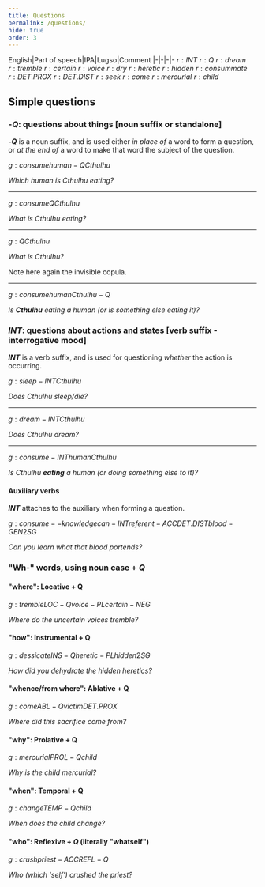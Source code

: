```yaml
---
title: Questions
permalink: /questions/
hide: true
order: 3
---
```


English|Part of speech|IPA|Lugso|Comment
|-|-|-|-
${r: INT}$
${r: Q}$
${r: dream}$
${r: tremble}$
${r: certain}$
${r: voice}$
${r: dry}$
${r: heretic}$
${r: hidden}$
${r: consummate}$
${r: DET.PROX}$
${r: DET.DIST}$
${r: seek}$
${r: come}$
${r: mercurial}$
${r: child}$

## Simple questions

### -${Q}$: questions about things [noun suffix or standalone]

**-${Q}$** is a noun suffix, and is used either _in place of_ a word to form a question, or _at the end of_ a word to make that word the subject of the question.

${g: consume human-Q Cthulhu}$

_Which human is Cthulhu eating?_

---

${g: consume Q Cthulhu}$

_What is Cthulhu eating?_

---

${g: Q Cthulhu}$

_What is Cthulhu?_

Note here again the invisible copula.

---

${g: consume human Cthulhu-Q}$

_Is **Cthulhu** eating a human (or is something else eating it)?_

### ${INT}$: questions about actions and states [verb suffix - interrogative mood]

**${INT}$** is a verb suffix, and is used for questioning _whether_ the action is occurring.

${g: sleep-INT Cthulhu}$

_Does Cthulhu sleep/die?_

---

${g: dream-INT Cthulhu}$

_Does Cthulhu dream?_

---

${g: consume-INT human Cthulhu}$

_Is Cthulhu **eating** a human (or doing something else to it)?_

#### Auxiliary verbs

**${INT}$** attaches to the auxiliary when forming a question.

${g: consume--knowledge can-INT referent-ACC DET.DIST blood-GEN 2SG}$

_Can you learn what that blood portends?_

### "Wh-" words, using noun case + ${Q}$

#### "where": Locative + Q

${g: tremble LOC-Q voice-PL certain-NEG}$

_Where do the uncertain voices tremble?_

#### "how": Instrumental + Q

${g: dessicate INS-Q heretic-PL hidden 2SG}$

_How did you dehydrate the hidden heretics?_

#### "whence/from where": Ablative + Q

${g: come ABL-Q victim DET.PROX}$

_Where did this sacrifice come from?_

#### "why": Prolative + Q

${g: mercurial PROL-Q child}$

_Why is the child mercurial?_

#### "when": Temporal + Q

${g: change TEMP-Q child}$

_When does the child change?_

#### "who": Reflexive + ${Q}$ (literally "whatself")

${g: crush priest-ACC REFL-Q}$

_Who (which 'self') crushed the priest?_
